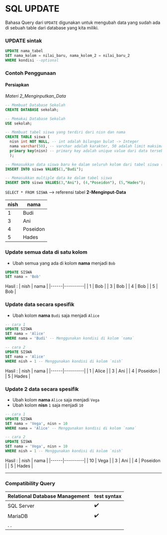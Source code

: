 # SQL UPDATE

Bahasa Query dari `UPDATE` digunakan untuk mengubah data yang sudah ada di sebuah table dari database yang kita miliki.<br>

### UPDATE sintak

```sql
UPDATE nama_tabel
SET nama_kolom = nilai_baru, nama_kolom_2 = nilai_baru_2
WHERE kondisi --optional
```

### Contoh Penggunaan

#### Persiapkan

_Materi 2_Menginputkan_Data_

```sql
-- Membuat Database Sekolah
CREATE DATABASE sekolah;

-- Memakai Database Sekolah
USE sekolah;

-- Membuat tabel siswa yang terdiri dari nisn dan nama
CREATE TABLE siswa (
  nisn int NOT NULL, -- int adalah bilangan bulat -> Integer
  nama varchar(50), -- varchar adalah karakter, 50 adalah limit maksimal panjang karakter
  primary key(nisn) -- primary key adalah unique value dari data tersebut, disini kita membuat primary key nya adalah nisn (nomor induk siswa nasional), saat membuat primary key tambahkan NOT NULL agar mempertegas kolom nisn tidak boleh kosong saat memasukan data
  );

-- Memasukkan data siswa baru ke dalam seluruh kolom dari tabel siswa (nidn dan nama)
INSERT INTO siswa VALUES(1,"Budi");

-- Memasukkan multiple data ke dalam tabel siswa
INSERT INTO siswa VALUES(3,"Ani"), (4,"Poseidon"), (5,"Hades");
```

`SELECT * FROM SISWA` --> referensi tabel **2-Menginput-Data**

| nish | nama     |
| ---- | -------- |
| 1    | Budi     |
| 3    | Ani      |
| 4    | Poseidon |
| 5    | Hades    |

### Update semua data di satu kolom

- Ubah semua yang ada di kolom **nama** menjadi `Bob`

```SQL
UPDATE SISWA
SET nama = 'Bob'
```

Hasil :
| nish | nama |
|------|----------|
| 1 | Bob |
| 3 | Bob |
| 4 | Bob |
| 5 | Bob |

### Update data secara spesifik

- Ubah kolom **nama** `Budi` saja menjadi `Alice`

```SQL
-- cara 1
UPDATE SISWA
SET nama = 'Alice'
WHERE nama = 'Budi' -- Menggunakan kondisi di kolom `nama`

-- cara 2
UPDATE SISWA
SET nama = 'Alice'
WHERE nish = 1 -- Menggunakan kondisi di kolom `nish`
```

Hasil :
| nish | nama |
|------|----------|
| 1 | Alice |
| 3 | Ani |
| 4 | Poseidon |
| 5 | Hades |

### Update 2 data secara spesifik

- Ubah kolom **nama** `Alice` saja menjadi `Vega`
- Ubah kolom **nisn** `1` saja menjadi `10`

```SQL
-- cara 1
UPDATE SISWA
SET nama = 'Vega', nisn = 10
WHERE nama = 'Alice' -- Menggunakan kondisi di kolom `nama`

-- cara 2
UPDATE SISWA
SET nama = 'Vega', nisn = 10
WHERE nish = 1 -- Menggunakan kondisi di kolom `nish`
```

Hasil :
| nish | nama |
|------|----------|
| 10 | Vega |
| 3 | Ani |
| 4 | Poseidon |
| 5 | Hades |

---

### Compatibility Query

| Relational Database Management | test syntax        |
| ------------------------------ | ------------------ |
| SQL Server                     | :heavy_check_mark: |
| MariaDB                        | :heavy_check_mark: |
| . .                            |                    |
